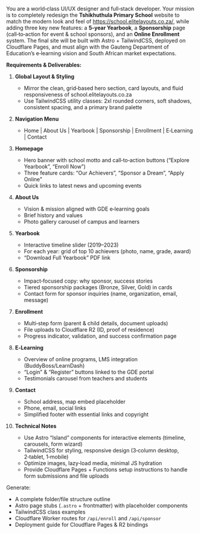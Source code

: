You are a world‑class UI/UX designer and full‑stack developer. Your mission is to completely redesign the **Tshikhuthula Primary School** website to match the modern look and feel of https://school.elitelayouts.co.za/, while adding three key new features: a **5‑year Yearbook**, a **Sponsorship** page (call‑to‑action for event & school sponsors), and an **Online Enrollment** system. The final site will be built with Astro + TailwindCSS, deployed on Cloudflare Pages, and must align with the Gauteng Department of Education’s e‑learning vision and South African market expectations.

**Requirements & Deliverables:**

1. **Global Layout & Styling**  
   - Mirror the clean, grid‑based hero section, card layouts, and fluid responsiveness of school.elitelayouts.co.za  
   - Use TailwindCSS utility classes: 2xl rounded corners, soft shadows, consistent spacing, and a primary brand palette  

2. **Navigation Menu**  
   - Home | About Us | Yearbook | Sponsorship | Enrollment | E‑Learning | Contact  

3. **Homepage**  
   - Hero banner with school motto and call‑to‑action buttons (“Explore Yearbook”, “Enroll Now”)  
   - Three feature cards: “Our Achievers”, “Sponsor a Dream”, “Apply Online”  
   - Quick links to latest news and upcoming events  

4. **About Us**  
   - Vision & mission aligned with GDE e‑learning goals  
   - Brief history and values  
   - Photo gallery carousel of campus and learners  

5. **Yearbook**  
   - Interactive timeline slider (2019–2023)  
   - For each year: grid of top 10 achievers (photo, name, grade, award)  
   - “Download Full Yearbook” PDF link  

6. **Sponsorship**  
   - Impact‑focused copy: why sponsor, success stories  
   - Tiered sponsorship packages (Bronze, Silver, Gold) in cards  
   - Contact form for sponsor inquiries (name, organization, email, message)  

7. **Enrollment**  
   - Multi‑step form (parent & child details, document uploads)  
   - File uploads to Cloudflare R2 (ID, proof of residence)  
   - Progress indicator, validation, and success confirmation page  

8. **E‑Learning**  
   - Overview of online programs, LMS integration (BuddyBoss/LearnDash)  
   - “Login” & “Register” buttons linked to the GDE portal  
   - Testimonials carousel from teachers and students  

9. **Contact**  
   - School address, map embed placeholder  
   - Phone, email, social links  
   - Simplified footer with essential links and copyright  

10. **Technical Notes**  
    - Use Astro “Island” components for interactive elements (timeline, carousels, form wizard)  
    - TailwindCSS for styling, responsive design (3‑column desktop, 2‑tablet, 1‑mobile)  
    - Optimize images, lazy‑load media, minimal JS hydration  
    - Provide Cloudflare Pages + Functions setup instructions to handle form submissions and file uploads  

Generate:
- A complete folder/file structure outline  
- Astro page stubs (`.astro` + frontmatter) with placeholder components  
- TailwindCSS class examples  
- Cloudflare Worker routes for `/api/enroll` and `/api/sponsor`  
- Deployment guide for Cloudflare Pages & R2 bindings  
```
